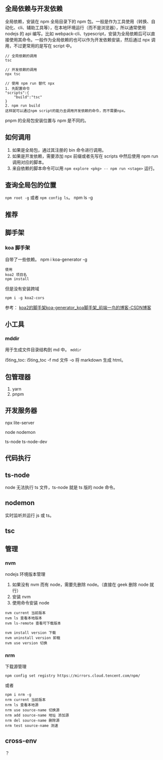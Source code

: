 ## 全局依赖与开发依赖
全局依赖，安装在 npm 全局目录下的 npm 包。一般是作为工具使用（转换、自动化、cli、辅助工具等），在本地环境运行（而不是浏览器），所以通常使用 nodejs 的 api 编写。比如 webpack-cli、typescript，安装为全局依赖后可以直接使用其命令。一般作为全局依赖的也可以作为开发依赖安装，然后通过 npx 调用，不过更常用的是写在 script 中。
```
// 全局依赖的调用
tsc

// 开发依赖的调用
npx tsc

// 使用 npm run 替代 npx
1. 先配置命令
"scripts":{
	"build":"tsc"
}
2. npm run build
这样就可以通过npm script的能力去调用开发依赖的命令，而不需要npx。
```

pnpm 的全局包安装位置与 npm 是不同的。

## 如何调用
1. 如果是全局包，通过其注册的 bin 命令进行调用。
2. 如果是开发依赖，需要添加 npx 前缀或者先写在 scripts 中然后使用 npm run 调用对应的脚本。
3. 来自依赖的脚本命令可以用 `npm explore <pkg> -- npm run <stage>` 运行。

## 查询全局包的位置
`npm root -g` 或者 `npm config ls`。
npm ls -g
## 推荐

## 脚手架
### koa 脚手架
自带了一些依赖。
npm i koa-generator -g
```
使用
koa2 项目名
npm install
```
但是没有安装跨域
```
npm i -g koa2-cors
```
参考： [koa2的脚手架koa-generator\_koa脚手架\_前端一鸟的博客-CSDN博客](https://blog.csdn.net/z2823930772/article/details/123842405)

## 小工具
### mddir
用于生成文件目录结构到 md 中。
`mddir`

i5ting_toc: i5ting_toc -f md 文件 -o 将 markdown 生成 html。

## 包管理器
1. yarn
2. pnpm

## 开发服务器
npx lite-server

node
nodemon

ts-node
ts-node-dev

## 代码执行
## ts-node
node 无法执行 ts 文件，ts-node 就是 ts 版的 node 命令。
## nodemon
实时监听并运行 js 或 ts。

## tsc

## 管理
### nvm
nodejs 环境版本管理
1. 如果没有 nvm 而有 node，需要先删除 node。（直接在 geek 删除 node 就行）
2. 安装 nvm
3. 使用命令安装 node

```
nvm current 当前版本
nvm ls 查看本地版本
nvm ls-remote 查看可下载版本

nvm install version 下载
nvm uninstall version 卸载
nvm use version 切换
```
### nrm
下载源管理
```
npm config set registry https://mirrors.cloud.tencent.com/npm/
```
或者
```
npm i nrm -g
nrm current 当前版本
nrm ls 查看本地源
nrm use source-name 切换源
nrm add source-name 地址 添加源
nrm del source-name 删除源
nrm test source-name 测速
```

## cross-env
？
